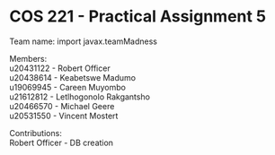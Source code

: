 # COS 221 - Practical Assignment 5
Team name: import javax.teamMadness

Members:
</br>u20431122 - Robert Officer
</br>u20438614 - Keabetswe Madumo 
</br>u19069945 - Careen Muyombo
</br>u21612812 - Letlhogonolo Rakgantsho
</br>u20466570 - Michael Geere
</br>u20531550 - Vincent Mostert

Contributions:
</br>Robert Officer - DB creation
